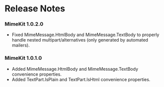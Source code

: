 # Release Notes

### MimeKit 1.0.2.0

* Fixed MimeMessage.HtmlBody and MimeMessage.TextBody to properly
  handle nested multipart/alternatives (only generated by automated
  mailers).

### MimeKit 1.0.1.0

* Added MimeMessage.HtmlBody and MimeMessage.TextBody convenience properties.
* Added TextPart.IsPlain and TextPart.IsHtml convenience properties.
